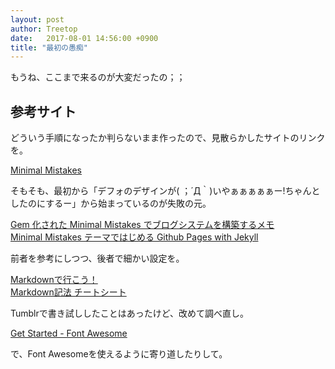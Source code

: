 ```yaml
---
layout: post
author: Treetop
date:   2017-08-01 14:56:00 +0900
title: "最初の愚痴"
---
```

もうね、ここまで来るのが大変だったの；；

## 参考サイト
どういう手順になったか判らないまま作ったので、見散らかしたサイトのリンクを。

[Minimal Mistakes](https://mmistakes.github.io/minimal-mistakes/)  

そもそも、最初から「デフォのデザインが( ；´Д｀)いやぁぁぁぁぁー!ちゃんとしたのにするー」から始まっているのが失敗の元。

[Gem 化された Minimal Mistakes でブログシステムを構築するメモ](http://k11i.biz/blog/2017/01/02/gemified-minimal-mistakes/)  
[Minimal Mistakes テーマではじめる Github Pages with Jekyll](http://k11i.biz/blog/2016/08/11/starting-jekyll-with-Minimal-Mistakes/)

前者を参考にしつつ、後者で細かい設定を。  

[Markdownで行こう！](https://gist.github.com/wate/7072365)  
[Markdown記法 チートシート](https://gist.github.com/mignonstyle/083c9e1651d7734f84c99b8cf49d57fa)

Tumblrで書き試ししたことはあったけど、改めて調べ直し。

[Get Started - Font Awesome](http://fontawesome.io/get-started/)

で、Font Awesomeを使えるように寄り道したりして。

